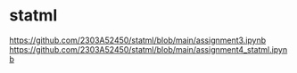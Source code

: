 # statml
https://github.com/2303A52450/statml/blob/main/assignment3.ipynb
https://github.com/2303A52450/statml/blob/main/assignment4_statml.ipynb
